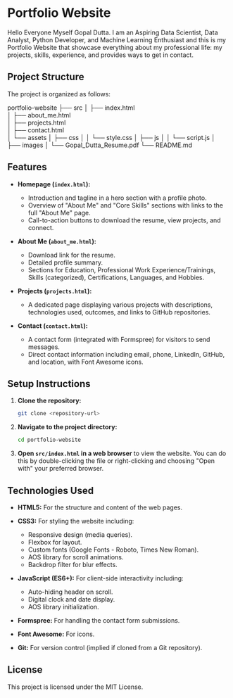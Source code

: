 # Portfolio Website

Hello Everyone Myself Gopal Dutta.
I am an Aspiring Data Scientist, Data Analyst, Python Developer, and Machine Learning Enthusiast and this is my Portfolio Website that showcase everything about my professional life: my projects, skills, experience, and provides ways to get in contact.

## Project Structure

The project is organized as follows:


portfolio-website
├── src
│   ├── index.html       
│   ├── about_me.html    
│   ├── projects.html    
│   ├── contact.html     
│   └── assets
│       ├── css
│       │   └── style.css 
│       ├── js
│       │   └── script.js
│       ├── images
│       └── Gopal_Dutta_Resume.pdf
└── README.md


## Features

- **Homepage (`index.html`):**
    - Introduction and tagline in a hero section with a profile photo.
    - Overview of "About Me" and "Core Skills" sections with links to the full "About Me" page.
    - Call-to-action buttons to download the resume, view projects, and connect.

- **About Me (`about_me.html`):**
    - Download link for the resume.
    - Detailed profile summary.
    - Sections for Education, Professional Work Experience/Trainings, Skills (categorized), Certifications, Languages, and Hobbies.

- **Projects (`projects.html`):**
    - A dedicated page displaying various projects with descriptions, technologies used, outcomes, and links to GitHub repositories.

- **Contact (`contact.html`):**
    - A contact form (integrated with Formspree) for visitors to send messages.
    - Direct contact information including email, phone, LinkedIn, GitHub, and location, with Font Awesome icons.
    
## Setup Instructions

1.  **Clone the repository:**
    ```bash
    git clone <repository-url>
    ```

2.  **Navigate to the project directory:**
    ```bash
    cd portfolio-website
    ```

3.  **Open `src/index.html` in a web browser** to view the website.
    You can do this by double-clicking the file or right-clicking and choosing "Open with" your preferred browser.

## Technologies Used

-   **HTML5:** For the structure and content of the web pages.

-   **CSS3:** For styling the website including:
    -   Responsive design (media queries).
    -   Flexbox for layout.
    -   Custom fonts (Google Fonts - Roboto, Times New Roman).
    -   AOS library for scroll animations.
    -   Backdrop filter for blur effects.

-   **JavaScript (ES6+):** For client-side interactivity including:
    -   Auto-hiding header on scroll.
    -   Digital clock and date display.
    -   AOS library initialization.

-   **Formspree:** For handling the contact form submissions.

-   **Font Awesome:** For icons.

-   **Git:** For version control (implied if cloned from a Git repository).

## License

This project is licensed under the MIT License.